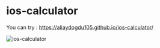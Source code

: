 # ios-calculator

You can try : https://aliaydogdu105.github.io/ios-calculator/

![ios-calculator ](https://user-images.githubusercontent.com/104026962/174669833-03e9d54b-627d-43ce-84f7-c5d32474a3b7.gif)

